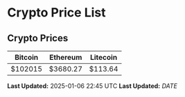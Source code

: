 # Crypto Price List

## Crypto Prices
| Bitcoin | Ethereum | Litecoin |
| ------- | -------- | -------- |
| $102015 | $3680.27 | $113.64 |
**Last Updated:** 2025-01-06 22:45 UTC
**Last Updated:** $DATE$
